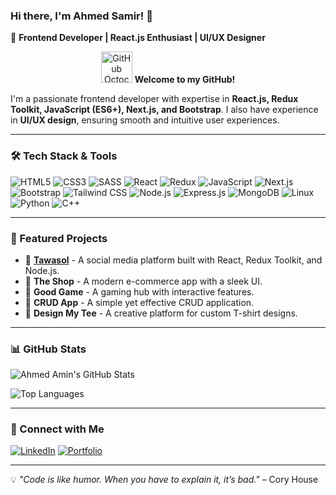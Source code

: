 ### Hi there, I'm Ahmed Samir! 👋

🚀 **Frontend Developer | React.js Enthusiast | UI/UX Designer**

<p align="center">
  <img src="https://media.giphy.com/media/JWuBH9rCO2uZuHBFpm/giphy.gif" width="50" height="50" alt="GitHub Octocat waving">
  <strong>Welcome to my GitHub!</strong>
</p>

I'm a passionate frontend developer with expertise in **React.js, Redux Toolkit, JavaScript (ES6+), Next.js, and Bootstrap**. I also have experience in **UI/UX design**, ensuring smooth and intuitive user experiences.

---

### 🛠️ Tech Stack & Tools

![HTML5](https://img.shields.io/badge/HTML5-E34F26?style=for-the-badge&logo=html5&logoColor=white)
![CSS3](https://img.shields.io/badge/CSS3-1572B6?style=for-the-badge&logo=css3&logoColor=white)
![SASS](https://img.shields.io/badge/SASS-CC6699?style=for-the-badge&logo=sass&logoColor=white)
![React](https://img.shields.io/badge/React-20232A?style=for-the-badge&logo=react&logoColor=61DAFB)
![Redux](https://img.shields.io/badge/Redux-764ABC?style=for-the-badge&logo=redux&logoColor=white)
![JavaScript](https://img.shields.io/badge/JavaScript-F7DF1E?style=for-the-badge&logo=javascript&logoColor=black)
![Next.js](https://img.shields.io/badge/Next.js-000000?style=for-the-badge&logo=nextdotjs&logoColor=white)
![Bootstrap](https://img.shields.io/badge/Bootstrap-563D7C?style=for-the-badge&logo=bootstrap&logoColor=white)
![Tailwind CSS](https://img.shields.io/badge/Tailwind%20CSS-06B6D4?style=for-the-badge&logo=tailwindcss&logoColor=white)
![Node.js](https://img.shields.io/badge/Node.js-339933?style=for-the-badge&logo=nodedotjs&logoColor=white)
![Express.js](https://img.shields.io/badge/Express.js-000000?style=for-the-badge&logo=express&logoColor=white)
![MongoDB](https://img.shields.io/badge/MongoDB-47A248?style=for-the-badge&logo=mongodb&logoColor=white)
![Linux](https://img.shields.io/badge/Linux-FCC624?style=for-the-badge&logo=linux&logoColor=black)
![Python](https://img.shields.io/badge/Python-3776AB?style=for-the-badge&logo=python&logoColor=white)
![C++](https://img.shields.io/badge/C%2B%2B-00599C?style=for-the-badge&logo=c%2B%2B&logoColor=white)

---

### 📌 Featured Projects

- 🔹 **[Tawasol](https://github.com/A-Amiin/Tawasol)** - A social media platform built with React, Redux Toolkit, and Node.js.
- 🔹 **The Shop** - A modern e-commerce app with a sleek UI.
- 🔹 **Good Game** - A gaming hub with interactive features.
- 🔹 **CRUD App** - A simple yet effective CRUD application.
- 🔹 **Design My Tee** - A creative platform for custom T-shirt designs.

---

### 📊 GitHub Stats

![Ahmed Amin's GitHub Stats](https://github-readme-stats.vercel.app/api?username=ZBl0ody&show_icons=true&theme=radical)

![Top Languages](https://github-readme-stats.vercel.app/api/top-langs/?username=ZBl0ody&layout=compact&theme=radical)

---

### 🔗 Connect with Me

[![LinkedIn](https://img.shields.io/badge/LinkedIn-0A66C2?style=for-the-badge&logo=linkedin&logoColor=white)](https://www.linkedin.com/in/ahmed-amin-a15981248/)
[![Portfolio](https://img.shields.io/badge/Portfolio-000000?style=for-the-badge&logo=firefox&logoColor=white)](https://a-amiin.github.io/Portfolio-Template/)

---

💡 *"Code is like humor. When you have to explain it, it’s bad."* – Cory House
